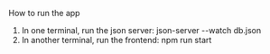 How to run the app
1. In one terminal, run the json server:  json-server --watch db.json
2. In another terminal, run the frontend: npm run start
